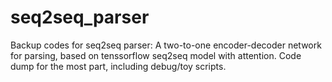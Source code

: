 # seq2seq_parser

Backup codes for seq2seq parser:
A two-to-one encoder-decoder network for parsing, based on tenssorflow seq2seq model with attention.
Code dump for the most part, including debug/toy scripts.


